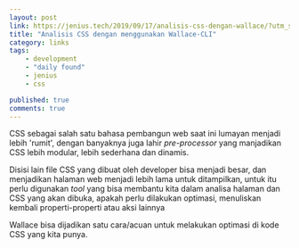 ```yaml
---
layout: post
link: https://jenius.tech/2019/09/17/analisis-css-dengan-wallace/?utm_source=dedenf
title: "Analisis CSS dengan menggunakan Wallace-CLI"
category: links
tags: 
    - development
    - "daily found"
    - jenius
    - css

published: true
comments: true
---
```


CSS sebagai salah satu bahasa pembangun web saat ini lumayan menjadi lebih 'rumit', dengan banyaknya juga lahir *pre-processor* yang manjadikan CSS lebih modular, lebih sederhana dan dinamis.

Disisi lain file CSS yang dibuat oleh developer bisa menjadi besar, dan menjadikan halaman web menjadi lebih lama untuk ditampilkan, untuk itu perlu digunakan *tool* yang bisa membantu kita dalam analisa halaman dan CSS yang akan dibuka, apakah perlu dilakukan optimasi, menuliskan kembali properti-properti atau aksi lainnya

Wallace bisa dijadikan satu cara/acuan untuk melakukan optimasi di kode CSS yang kita punya.